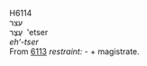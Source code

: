 <body>
  <p>H6114<br>  עצר  <br> עֶצֶר  ‎  ‛etser  <br><i>eh‘-tser </i><br>From <a href="h6113.htm">6113</a>  <i>restraint: - </i> + magistrate.<br></p>
 </body>